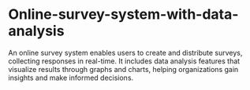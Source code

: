 # Online-survey-system-with-data-analysis
An online survey system enables users to create and distribute surveys, collecting responses in real-time. It includes data analysis features that visualize results through graphs and charts, helping organizations gain insights and make informed decisions.
